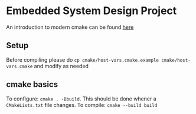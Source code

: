 # Embedded System Design Project

An introduction to modern cmake can be found [here](https://cliutils.gitlab.io/modern-cmake/)

## Setup
Before compiling please do `cp cmake/host-vars.cmake.example cmake/host-vars.cmake`
and modify as needed

## cmake basics

To configure: `cmake . -Bbuild`. This should be done whener a `CMakeLists.txt` file changes.
To compile: `cmake --build build`
